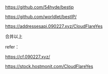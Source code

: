 https://github.com/54hyde/bestip

https://github.com/worldlet/bestIP/


https://addressesapi.090227.xyz/CloudFlareYes

合并以上



refer：

https://cf.090227.xyz/

https://stock.hostmonit.com/CloudFlareYes
